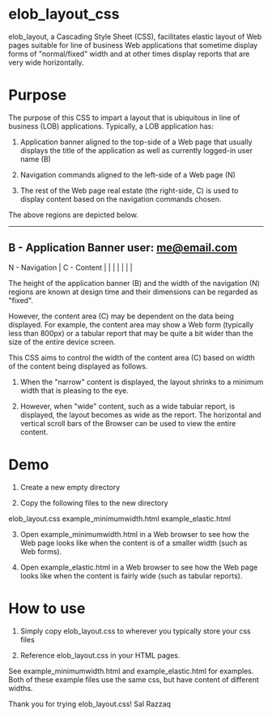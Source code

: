elob_layout_css
===============

elob_layout, a Cascading Style Sheet (CSS), facilitates elastic layout of Web pages suitable for line of business Web applications that sometime display forms of "normal/fixed" width and at other times display reports that are very wide horizontally.


Purpose
===============

The purpose of this CSS to impart a layout that is ubiquitous in line of business (LOB) applications. Typically, a LOB application has:

1) Application banner aligned to the top-side of a Web page that usually displays the title of the application as well as currently logged-in user name (B)

2) Navigation commands aligned to the left-side of a Web page (N)

3) The rest of the Web page real estate (the right-side, C) is used to display content based on the navigation commands chosen. 

The above regions are depicted below.

-------------------------------------------------------
B - Application Banner          user: me@email.com 
-------------------------------------------------------
N - Navigation |   C - Content
               |
               |
               |
               |
               |
               |
               |
			   

The height of the application banner (B) and the width of the navigation (N) regions are known at design time and their dimensions can be regarded as "fixed".

However, the content area (C) may be dependent on the data being displayed. For example, the content area may show a Web form (typically less than 800px) or a tabular report that may be quite a bit wider than the size of the entire device screen.

This CSS aims to control the width of the content area (C) based on width of the content being displayed as follows.

1. When the "narrow" content is displayed, the layout shrinks to a minimum width that is pleasing to the eye.

2. However, when "wide" content, such as a wide tabular report, is displayed, the layout becomes as wide as the report. The horizontal and vertical scroll bars of the Browser can be used to view the entire content.


Demo
===============

1) Create a new empty directory

2) Copy the following files to the new directory

elob_layout.css
example_minimumwidth.html
example_elastic.html

3) Open example_minimumwidth.html in a Web browser to see how the Web page looks like when the content is of a smaller width (such as Web forms).

4) Open example_elastic.html in a Web browser to see how the Web page looks like when the content is fairly wide (such as tabular reports).

How to use
===============

1) Simply copy elob_layout.css to wherever you typically store your css files

2) Reference elob_layout.css in your HTML pages.

See example_minimumwidth.html and example_elastic.html for examples. Both of these example files use the same css, but have content of different widths.

Thank you for trying elob_layout.css!
Sal Razzaq